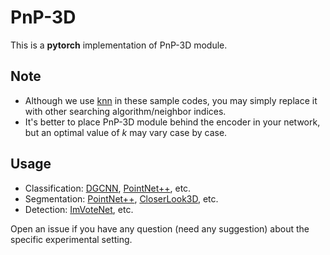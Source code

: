 # PnP-3D 
This is a **pytorch** implementation of PnP-3D module.

## Note
* Although we use [knn](https://github.com/ShiQiu0419/pnp-3d/blob/4e516ed750d0764176cd6f50dff4194f0905607f/pytorch/pnp3d.py#L37) in these sample codes, you may simply replace it with other searching algorithm/neighbor indices.
* It's better to place PnP-3D module behind the encoder in your network, but an optimal value of *k* may vary case by case. 

## Usage
* Classification: [DGCNN](https://github.com/WangYueFt/dgcnn/blob/master/pytorch/model.py), [PointNet++](https://github.com/yanx27/Pointnet_Pointnet2_pytorch/blob/master/models/pointnet2_cls_ssg.py), etc.
* Segmentation: [PointNet++](https://github.com/yanx27/Pointnet_Pointnet2_pytorch/blob/master/models/pointnet2_sem_seg.py), [CloserLook3D](https://github.com/zeliu98/CloserLook3D/blob/master/pytorch/models/backbones/resnet.py), etc.
* Detection: [ImVoteNet](https://github.com/facebookresearch/imvotenet/blob/main/models/backbone_module.py), etc.

Open an issue if you have any question (need any suggestion) about the specific experimental setting.  
